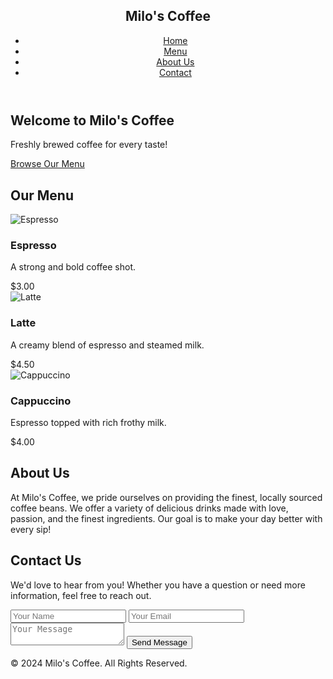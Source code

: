 <!-- Navigation -->
<header>
    <nav>
        <div class="logo">
            <h1>Milo's Coffee</h1>
        </div>
        <ul class="nav-links">
            <li><a href="#home">Home</a></li>
            <li><a href="#menu">Menu</a></li>
            <li><a href="#about">About Us</a></li>
            <li><a href="#contact">Contact</a></li>
        </ul>
    </nav>
</header>

<!-- Home Section -->
<section id="home" class="home-section">
    <div class="hero-content">
        <h2>Welcome to Milo's Coffee</h2>
        <p>Freshly brewed coffee for every taste!</p>
        <a href="#menu" class="cta-button">Browse Our Menu</a>
    </div>
</section>

<!-- Menu Section -->
<section id="menu" class="menu-section">
    <h2>Our Menu</h2>
    <div class="menu-items">
        <div class="menu-item">
            <img src="coffee1.jpg" alt="Espresso">
            <h3>Espresso</h3>
            <p>A strong and bold coffee shot.</p>
            <span>$3.00</span>
        </div>
        <div class="menu-item">
            <img src="coffee2.jpg" alt="Latte">
            <h3>Latte</h3>
            <p>A creamy blend of espresso and steamed milk.</p>
            <span>$4.50</span>
        </div>
        <div class="menu-item">
            <img src="coffee3.jpg" alt="Cappuccino">
            <h3>Cappuccino</h3>
            <p>Espresso topped with rich frothy milk.</p>
            <span>$4.00</span>
        </div>
    </div>
</section>

<!-- About Us Section -->
<section id="about" class="about-section">
    <h2>About Us</h2>
    <p>At Milo's Coffee, we pride ourselves on providing the finest, locally sourced coffee beans. We offer a variety of delicious drinks made with love, passion, and the finest ingredients. Our goal is to make your day better with every sip!</p>
</section>

<!-- Contact Section -->
<section id="contact" class="contact-section">
    <h2>Contact Us</h2>
    <p>We'd love to hear from you! Whether you have a question or need more information, feel free to reach out.</p>
    <form action="#" method="post">
        <input type="text" name="name" placeholder="Your Name" required>
        <input type="email" name="email" placeholder="Your Email" required>
        <textarea name="message" placeholder="Your Message" required></textarea>
        <button type="submit" class="cta-button">Send Message</button>
    </form>
</section>

<!-- Footer -->
<footer>
    <p>&copy; 2024 Milo's Coffee. All Rights Reserved.</p>
</footer>

<script src="script.js"></script>
